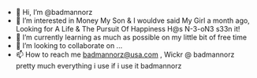 - 👋 Hi, I’m @badmannorz
- 👀 I’m interested in Money My Son & I wouldve said My Girl a month ago, Looking for A Life & The Pursuit Of Happiness H@s N-3-oN3 s33n it!
- 🌱 I’m currently learning as much as possible on my little bit of free time
- 💞️ I’m looking to collaborate on ...
- 📫 How to reach me badmannorz@usa.com , Wickr @ badmannorz pretty much everything i use if i use it badmannorz

<!---
badmannorz/badmannorz is a ✨ special ✨ repository because its `README.md` (this file) appears on your GitHub profile.
You can click the Preview link to take a look at your changes.
--->
